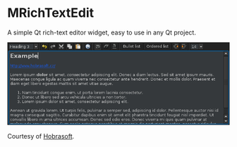 # MRichTextEdit

A simple Qt rich-text editor widget, easy to use in any Qt project.

![Screenshot](https://github.com/Anchakor/MRichTextEditor/raw/master/example.png)

Courtesy of [Hobrasoft](http://www.hobrasoft.cz/).

